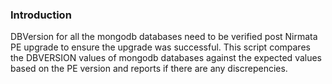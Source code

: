 ### Introduction

DBVersion for all the mongodb databases need to be verified post Nirmata PE upgrade to ensure the upgrade was successful. This script compares the DBVERSION values of mongodb databases against the expected values based on the PE version and reports if there are any discrepencies. 
